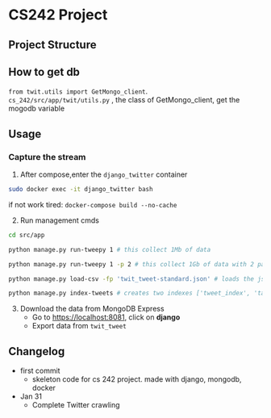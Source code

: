 # CS242 Project

## Project Structure

## How to get db
`from twit.utils import GetMongo_client`.     
`cs_242/src/app/twit/utils.py` , the class of GetMongo_client, get the mogodb variable

## Usage


### Capture the stream
1. After compose,enter the `django_twitter` container
```bash
sudo docker exec -it django_twitter bash
```

if not work tired:
`docker-compose build --no-cache`

2. Run management cmds
```bash
cd src/app

python manage.py run-tweepy 1 # this collect 1Mb of data

python manage.py run-tweepy 1 -p 2 # this collect 1Gb of data with 2 parallel process limit 1 per account

python manage.py load-csv -fp 'twit_tweet-standard.json' # loads the json file name.json located in resources/storage into db

python manage.py index-tweets # creates two indexes ['tweet_index', 'tag_index']

```
3. Download the data from MongoDB Express
	* Go to [https://localhost:8081](https://localhost:8081), click on **django**
	* Export data from `twit_tweet`

## Changelog
* first commit
	* skeleton code for cs 242 project. made with django, mongodb, docker
* Jan 31
	* Complete Twitter crawling

